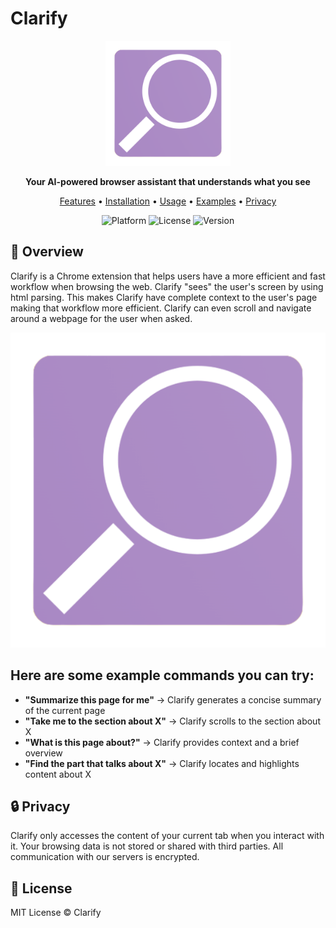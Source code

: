 # Clarify

<div align="center">
  <img src="clarifyfinal.png" alt="Clarify Logo" width="200">
  
  <p>
    <strong>Your AI-powered browser assistant that understands what you see</strong>
  </p>
  
  <p>
    <a href="#features">Features</a> •
    <a href="#installation">Installation</a> •
    <a href="#usage">Usage</a> •
    <a href="#examples">Examples</a> •
    <a href="#privacy">Privacy</a>
  </p>
  
  <p>
    <img src="https://img.shields.io/badge/Platform-Chrome-brightgreen" alt="Platform">
    <img src="https://img.shields.io/badge/License-MIT-blue" alt="License">
    <img src="https://img.shields.io/badge/Version-1.0.0-orange" alt="Version">
  </p>
</div>

## 🚀 Overview

Clarify is a Chrome extension that helps users have a more efficient and fast workflow when browsing the web. Clarify "sees" the user's screen by using html parsing. This makes Clarify have complete context to the user's page making that workflow more efficient. Clarify can even scroll and navigate around a webpage for the user when asked.

<div align="center">
  <img src="clarifyfinal.png" alt="Clarify Screenshot" width="600">
</div>



## Here are some example commands you can try:

- **"Summarize this page for me"** → Clarify generates a concise summary of the current page
- **"Take me to the section about X"** → Clarify scrolls to the section about X
- **"What is this page about?"** → Clarify provides context and a brief overview
- **"Find the part that talks about X"** → Clarify locates and highlights content about X

## 🔒 Privacy

Clarify only accesses the content of your current tab when you interact with it. Your browsing data is not stored or shared with third parties. All communication with our servers is encrypted.

## 📄 License

MIT License © Clarify
